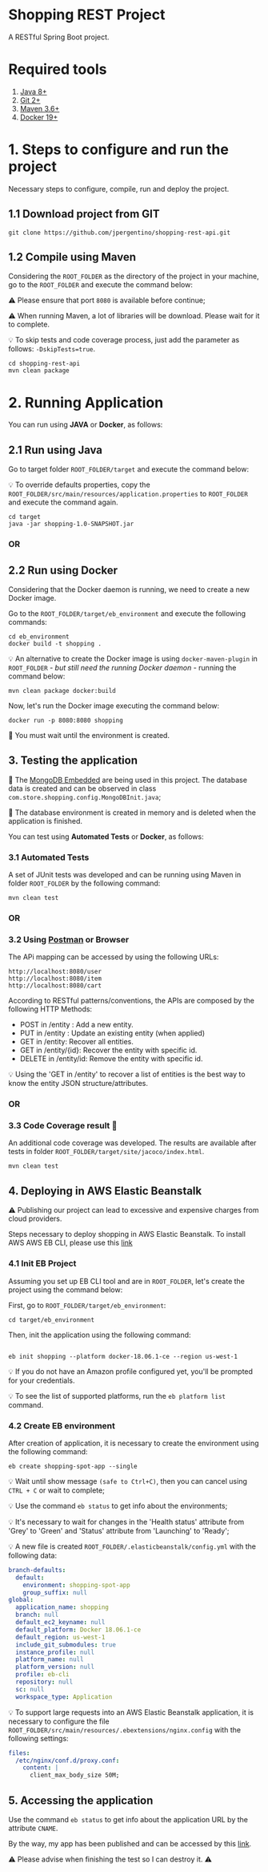 Shopping REST Project
=============

A RESTful Spring Boot project.

# Required tools

1. [Java 8+](https://www.oracle.com/technetwork/pt/java/javase/downloads/jdk8-downloads-2133151.html)
2. [Git 2+](https://git-scm.com/downloads)
3. [Maven 3.6+](https://maven.apache.org)
4. [Docker 19+](https://www.docker.com)


# 1. Steps to configure and run the project

Necessary steps to configure, compile, run and deploy the project.


## 1.1 Download project from GIT

`git clone https://github.com/jpergentino/shopping-rest-api.git`


## 1.2 Compile using Maven

Considering the `ROOT_FOLDER` as the directory of the project in your machine, go to the `ROOT_FOLDER` and execute the command below:

:warning: Please ensure that port `8080` is available before continue;

:warning: When running Maven, a lot of libraries will be download. Please wait for it to complete.

:bulb: To skip tests and code coverage process, just add the parameter as follows: `-DskipTests=true`.

```console
cd shopping-rest-api
mvn clean package
```



# 2. Running Application

You can run using **JAVA** or **Docker**, as follows:

## 2.1 Run using Java

Go to target folder `ROOT_FOLDER/target` and execute the command below:

:bulb: To override defaults properties, copy the `ROOT_FOLDER/src/main/resources/application.properties` to `ROOT_FOLDER` and execute the command again.

```console
cd target
java -jar shopping-1.0-SNAPSHOT.jar
```

### OR


## 2.2 Run using Docker

Considering that the Docker daemon is running, we need to create a new Docker image. 

Go to the `ROOT_FOLDER/target/eb_environment` and execute the following commands:

```console
cd eb_environment
docker build -t shopping .
```

:bulb: An alternative to create the Docker image is using `docker-maven-plugin` in `ROOT_FOLDER` - _but still need the running Docker daemon_ - running the command below:

```console
mvn clean package docker:build
```

Now, let's run the Docker image executing the command below:

```console
docker run -p 8080:8080 shopping
```

:mega: You must wait until the environment is created.





## 3. Testing the application

:mega: The [MongoDB Embedded](https://www.mongodb.com) are being used in this project. The database data is created and can be observed in class `com.store.shopping.config.MongoDBInit.java`;

:mega: The database environment is created in memory and is deleted when the application is finished.

You can test using **Automated Tests** or **Docker**, as follows:

### 3.1 Automated Tests
A set of JUnit tests was developed and can be running using Maven in folder `ROOT_FOLDER` by the following command:

```console
mvn clean test
```

### OR

### 3.2 Using [Postman](https://www.getpostman.com) or Browser
The APi mapping can be accessed by using the following URLs:

```
http://localhost:8080/user
http://localhost:8080/item
http://localhost:8080/cart
```

According to RESTful patterns/conventions, the APIs are composed by the following HTTP Methods:

- POST in /entity : Add a new entity.
- PUT in /entity : Update an existing entity (when applied)
- GET in /entity: Recover all entities.
- GET in /entity/{id}: Recover the entity with specific id.
- DELETE in /entity/id: Remove the entity with specific id.

:bulb: Using the 'GET in /entity' to recover a list of entities is the best way to know the entity JSON structure/attributes. 


### OR

### 3.3 Code Coverage result :gift:

An additional code coverage was developed. The results are available after tests in folder `ROOT_FOLDER/target/site/jacoco/index.html`.

```console
mvn clean test
```




## 4. Deploying in AWS Elastic Beanstalk

:warning: Publishing our project can lead to excessive and expensive charges from cloud providers.

Steps necessary to deploy shopping in AWS Elastic Beanstalk. To install AWS AWS EB CLI, please use this [link](https://docs.aws.amazon.com/en_pv/elasticbeanstalk/latest/dg/eb-cli3-install.html)

### 4.1 Init EB Project

Assuming you set up EB CLI tool and are in `ROOT_FOLDER`, let's create the project using the command below:

First, go to `ROOT_FOLDER/target/eb_environment`:

```console
cd target/eb_environment
```

Then, init the application using the following command:

```console

eb init shopping --platform docker-18.06.1-ce --region us-west-1
```
:bulb: If you do not have an Amazon profile configured yet, you'll be prompted for your credentials.

:bulb: To see the list of supported platforms, run the `eb platform list` command.

### 4.2 Create EB environment

After creation of application, it is necessary to create the environment using the following command:

```console
eb create shopping-spot-app --single
```

:bulb: Wait until show message `(safe to Ctrl+C)`, then you can cancel using `CTRL + C` or wait to complete;

:bulb: Use the command `eb status` to get info about the environments;
 
:bulb: It's necessary to wait for changes in the 'Health status' attribute from 'Grey' to 'Green' and 'Status' attribute from 'Launching' to 'Ready';
 
:bulb: A new file is created `ROOT_FOLDER/.elasticbeanstalk/config.yml` with the following data:

```yaml
branch-defaults:
  default:
    environment: shopping-spot-app
    group_suffix: null
global:
  application_name: shopping
  branch: null
  default_ec2_keyname: null
  default_platform: Docker 18.06.1-ce
  default_region: us-west-1
  include_git_submodules: true
  instance_profile: null
  platform_name: null
  platform_version: null
  profile: eb-cli
  repository: null
  sc: null
  workspace_type: Application
```

:bulb: To support large requests into an AWS Elastic Beanstalk application, it is necessary to configure the file `ROOT_FOLDER/src/main/resources/.ebextensions/nginx.config` with the following settings:

```yaml
files:
  /etc/nginx/conf.d/proxy.conf:
    content: |
      client_max_body_size 50M;
```

## 5. Accessing the application

Use the command `eb status` to get info about the application URL by the attribute `CNAME`.

By the way, my app has been published and can be accessed by this [link](http://shopping-spot-app.cmhr9pnrbz.us-west-1.elasticbeanstalk.com).

:warning: Please advise when finishing the test so I can destroy it. :warning: